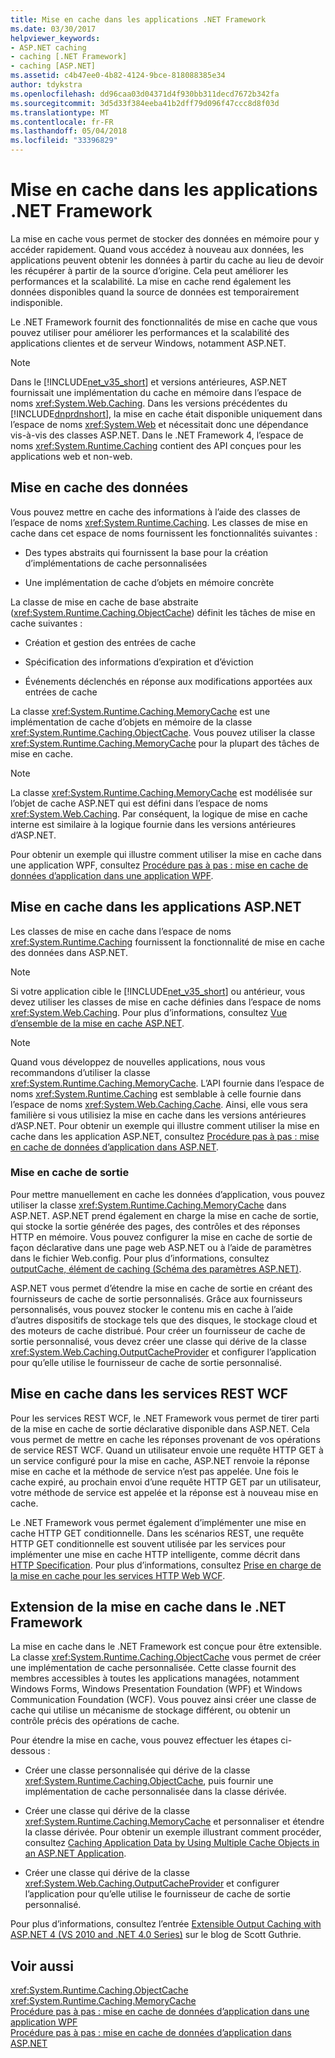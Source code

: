 ```yaml
---
title: Mise en cache dans les applications .NET Framework
ms.date: 03/30/2017
helpviewer_keywords:
- ASP.NET caching
- caching [.NET Framework]
- caching [ASP.NET]
ms.assetid: c4b47ee0-4b82-4124-9bce-818088385e34
author: tdykstra
ms.openlocfilehash: dd96caa03d04371d4f930bb311decd7672b342fa
ms.sourcegitcommit: 3d5d33f384eeba41b2dff79d096f47ccc8d8f03d
ms.translationtype: MT
ms.contentlocale: fr-FR
ms.lasthandoff: 05/04/2018
ms.locfileid: "33396829"
---
```

# <a name="caching-in-net-framework-applications"></a>Mise en cache dans les applications .NET Framework
La mise en cache vous permet de stocker des données en mémoire pour y accéder rapidement. Quand vous accédez à nouveau aux données, les applications peuvent obtenir les données à partir du cache au lieu de devoir les récupérer à partir de la source d’origine. Cela peut améliorer les performances et la scalabilité. La mise en cache rend également les données disponibles quand la source de données est temporairement indisponible.  
  
 Le .NET Framework fournit des fonctionnalités de mise en cache que vous pouvez utiliser pour améliorer les performances et la scalabilité des applications clientes et de serveur Windows, notamment ASP.NET.  
  
> [!NOTE]
>  Dans le [!INCLUDE[net_v35_short](../../../includes/net-v35-short-md.md)] et versions antérieures, ASP.NET fournissait une implémentation du cache en mémoire dans l’espace de noms <xref:System.Web.Caching>. Dans les versions précédentes du [!INCLUDE[dnprdnshort](../../../includes/dnprdnshort-md.md)], la mise en cache était disponible uniquement dans l’espace de noms <xref:System.Web> et nécessitait donc une dépendance vis-à-vis des classes ASP.NET. Dans le .NET Framework 4, l’espace de noms <xref:System.Runtime.Caching> contient des API conçues pour les applications web et non-web.  
  
## <a name="caching-data"></a>Mise en cache des données  
 Vous pouvez mettre en cache des informations à l’aide des classes de l’espace de noms <xref:System.Runtime.Caching>. Les classes de mise en cache dans cet espace de noms fournissent les fonctionnalités suivantes :  
  
-   Des types abstraits qui fournissent la base pour la création d’implémentations de cache personnalisées  
  
-   Une implémentation de cache d’objets en mémoire concrète  
  
 La classe de mise en cache de base abstraite (<xref:System.Runtime.Caching.ObjectCache>) définit les tâches de mise en cache suivantes :  
  
-   Création et gestion des entrées de cache  
  
-   Spécification des informations d’expiration et d’éviction  
  
-   Événements déclenchés en réponse aux modifications apportées aux entrées de cache  
  
 La classe <xref:System.Runtime.Caching.MemoryCache> est une implémentation de cache d’objets en mémoire de la classe <xref:System.Runtime.Caching.ObjectCache>. Vous pouvez utiliser la classe <xref:System.Runtime.Caching.MemoryCache> pour la plupart des tâches de mise en cache.  
  
> [!NOTE]
>  La classe <xref:System.Runtime.Caching.MemoryCache> est modélisée sur l’objet de cache ASP.NET qui est défini dans l’espace de noms <xref:System.Web.Caching>. Par conséquent, la logique de mise en cache interne est similaire à la logique fournie dans les versions antérieures d’ASP.NET.  
  
 Pour obtenir un exemple qui illustre comment utiliser la mise en cache dans une application WPF, consultez [Procédure pas à pas : mise en cache de données d’application dans une application WPF](../../../docs/framework/wpf/advanced/walkthrough-caching-application-data-in-a-wpf-application.md).  
  
## <a name="caching-in-aspnet-applications"></a>Mise en cache dans les applications ASP.NET  
 Les classes de mise en cache dans l’espace de noms <xref:System.Runtime.Caching> fournissent la fonctionnalité de mise en cache des données dans ASP.NET.  
  
> [!NOTE]
>  Si votre application cible le [!INCLUDE[net_v35_short](../../../includes/net-v35-short-md.md)] ou antérieur, vous devez utiliser les classes de mise en cache définies dans l’espace de noms <xref:System.Web.Caching>. Pour plus d’informations, consultez [Vue d’ensemble de la mise en cache ASP.NET](http://msdn.microsoft.com/library/5ec28012-4972-4dc3-b3e8-9d20401fe11d).  
  
> [!NOTE]
>  Quand vous développez de nouvelles applications, nous vous recommandons d’utiliser la classe <xref:System.Runtime.Caching.MemoryCache>. L’API fournie dans l’espace de noms <xref:System.Runtime.Caching> est semblable à celle fournie dans l’espace de noms <xref:System.Web.Caching.Cache>. Ainsi, elle vous sera familière si vous utilisiez la mise en cache dans les versions antérieures d’ASP.NET. Pour obtenir un exemple qui illustre comment utiliser la mise en cache dans les application ASP.NET, consultez [Procédure pas à pas : mise en cache de données d’application dans ASP.NET](http://msdn.microsoft.com/library/942236f6-0138-4aaf-af71-a5ea451a1e23).  
  
### <a name="output-caching"></a>Mise en cache de sortie  
 Pour mettre manuellement en cache les données d’application, vous pouvez utiliser la classe <xref:System.Runtime.Caching.MemoryCache> dans ASP.NET. ASP.NET prend également en charge la mise en cache de sortie, qui stocke la sortie générée des pages, des contrôles et des réponses HTTP en mémoire. Vous pouvez configurer la mise en cache de sortie de façon déclarative dans une page web ASP.NET ou à l’aide de paramètres dans le fichier Web.config. Pour plus d’informations, consultez [outputCache, élément de caching (Schéma des paramètres ASP.NET)](http://msdn.microsoft.com/library/47cd2b47-316f-4dfd-bbf8-539be3066fee).  
  
 ASP.NET vous permet d’étendre la mise en cache de sortie en créant des fournisseurs de cache de sortie personnalisés. Grâce aux fournisseurs personnalisés, vous pouvez stocker le contenu mis en cache à l’aide d’autres dispositifs de stockage tels que des disques, le stockage cloud et des moteurs de cache distribué. Pour créer un fournisseur de cache de sortie personnalisé, vous devez créer une classe qui dérive de la classe <xref:System.Web.Caching.OutputCacheProvider> et configurer l’application pour qu’elle utilise le fournisseur de cache de sortie personnalisé.  
  
## <a name="caching-in-wcf-rest-services"></a>Mise en cache dans les services REST WCF  
 Pour les services REST WCF, le .NET Framework vous permet de tirer parti de la mise en cache de sortie déclarative disponible dans ASP.NET. Cela vous permet de mettre en cache les réponses provenant de vos opérations de service REST WCF. Quand un utilisateur envoie une requête HTTP GET à un service configuré pour la mise en cache, ASP.NET renvoie la réponse mise en cache et la méthode de service n’est pas appelée. Une fois le cache expiré, au prochain envoi d’une requête HTTP GET par un utilisateur, votre méthode de service est appelée et la réponse est à nouveau mise en cache.  
  
 Le .NET Framework vous permet également d’implémenter une mise en cache HTTP GET conditionnelle. Dans les scénarios REST, une requête HTTP GET conditionnelle est souvent utilisée par les services pour implémenter une mise en cache HTTP intelligente, comme décrit dans [HTTP Specification](http://go.microsoft.com/fwlink/?LinkId=165800). Pour plus d’informations, consultez [Prise en charge de la mise en cache pour les services HTTP Web WCF](http://go.microsoft.com/fwlink/?LinkId=184598).  
  
## <a name="extending-caching-in-the-net-framework"></a>Extension de la mise en cache dans le .NET Framework  
 La mise en cache dans le .NET Framework est conçue pour être extensible. La classe <xref:System.Runtime.Caching.ObjectCache> vous permet de créer une implémentation de cache personnalisée. Cette classe fournit des membres accessibles à toutes les applications managées, notamment Windows Forms, Windows Presentation Foundation (WPF) et Windows Communication Foundation (WCF). Vous pouvez ainsi créer une classe de cache qui utilise un mécanisme de stockage différent, ou obtenir un contrôle précis des opérations de cache.  
  
 Pour étendre la mise en cache, vous pouvez effectuer les étapes ci-dessous :  
  
-   Créer une classe personnalisée qui dérive de la classe <xref:System.Runtime.Caching.ObjectCache>, puis fournir une implémentation de cache personnalisée dans la classe dérivée.  
  
-   Créer une classe qui dérive de la classe <xref:System.Runtime.Caching.MemoryCache> et personnaliser et étendre la classe dérivée. Pour obtenir un exemple illustrant comment procéder, consultez [Caching Application Data by Using Multiple Cache Objects in an ASP.NET Application](http://blogs.msdn.com/aspnetue/archive/2010/03/22/caching-application-data-by-using-multiple-cache-objects-in-an-asp-net-application.aspx).  
  
-   Créer une classe qui dérive de la classe <xref:System.Web.Caching.OutputCacheProvider> et configurer l’application pour qu’elle utilise le fournisseur de cache de sortie personnalisé.  
  
 Pour plus d’informations, consultez l’entrée [Extensible Output Caching with ASP.NET 4 (VS 2010 and .NET 4.0 Series)](http://go.microsoft.com/fwlink/?LinkId=185772) sur le blog de Scott Guthrie.  
  
## <a name="see-also"></a>Voir aussi  
 <xref:System.Runtime.Caching.ObjectCache>  
 <xref:System.Runtime.Caching.MemoryCache>  
 [Procédure pas à pas : mise en cache de données d’application dans une application WPF](../../../docs/framework/wpf/advanced/walkthrough-caching-application-data-in-a-wpf-application.md)  
 [Procédure pas à pas : mise en cache de données d’application dans ASP.NET](http://msdn.microsoft.com/library/942236f6-0138-4aaf-af71-a5ea451a1e23)
